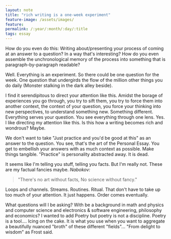 ```yaml
---
layout: note
title: "rich writing is a one-week experiment"
feature-image: /assets/images/
feature:
permalink: /:year/:month/:day/:title
tags: essay
---
```


How do you even do this: Writing about/presenting your process of coming at an answer to a question? In a way that's interesting? How do you even assemble the unchronological memory of the process into something that is paragraph-by-paragraph readable?

Well. Everything is an experiment. So there could be one question for the week. One question that undergirds the flow of the million other things you do daily (Monster stalking in the dark alley beside).

I find it serendipitous to direct your attention like this. Amidst the borage of experiences you go through, you try to sift them, you try to force them into another context, the context of your question, you force your thinking into new perspectives, to understand something new. Something different. Everything serves your question. You see everything through one lens. Yes. I like directing my attention like this. Is this how a writing becomes rich and wondrous? Maybe.

We don't want to take "Just practice and you'd be good at this" as an answer to the question. You see, that's the art of the Personal Essay. You get to embellish your answers with as much context as possible. Make things tangible. "Practice" is personality abstracted away. It is dead.  
  
It seems like I'm telling you stuff, telling you facts. But I'm really not. These are my factual fancies maybe. _Nabokov:_
> "There's no art without facts, No science without fancy."

Loops and channels. Streams. Routines. Ritual. That don't have to take up too much of your attention. It just happens. Order comes eventually.  
<!--   
- You don't know But it's boring.  
- You don't know but it's wondrous and you want to know But you don't know how  
- You don't know But it's wondrous and you want to know and you know how.  
- you don't know but it's wondrous and you know you will never know. And it remains wondrous.  
- you don't know but it's not wondrous but you want to know.  
- etc.  
- From Anki: " I mean. it is the reason we pause on the street to watch a commotion taking place, why we pause on the street to see something different. "   -->
  
What questions will I be asking? With be a background in math and physics and computer science and electronics & software engineering, philosophy and economics? I wanted to add Poetry but poetry is not a discipline. Poetry is a tool.... Icing on the cake. It is what you use when you want to aggregate a beautifully nuanced "broth" of these different "fields"... "From delight to wisdom" as Frost said.
